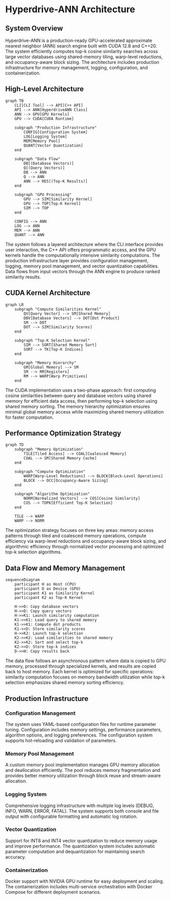 # Hyperdrive-ANN Architecture

## System Overview

Hyperdrive-ANN is a production-ready GPU-accelerated approximate nearest neighbor (ANN) search engine built with CUDA 12.8 and C++20. The system efficiently computes top-k cosine similarity searches across large vector databases using shared-memory tiling, warp-level reductions, and occupancy-aware block sizing. The architecture includes production infrastructure for memory management, logging, configuration, and containerization.

## High-Level Architecture

```mermaid
graph TB
    CLI[CLI Tool] --> API[C++ API]
    API --> ANN[HyperdriveANN Class]
    ANN --> GPU[GPU Kernels]
    GPU --> CUDA[CUDA Runtime]
    
    subgraph "Production Infrastructure"
        CONFIG[Configuration System]
        LOG[Logging System]
        MEM[Memory Pool]
        QUANT[Vector Quantization]
    end
    
    subgraph "Data Flow"
        DB[(Database Vectors)]
        Q[(Query Vectors)]
        DB --> ANN
        Q --> ANN
        ANN --> RES[(Top-K Results)]
    end
    
    subgraph "GPU Processing"
        GPU --> SIM[Similarity Kernel]
        GPU --> TOP[Top-K Kernel]
        SIM --> TOP
    end
    
    CONFIG --> ANN
    LOG --> ANN
    MEM --> ANN
    QUANT --> ANN
```

The system follows a layered architecture where the CLI interface provides user interaction, the C++ API offers programmatic access, and the GPU kernels handle the computationally intensive similarity computations. The production infrastructure layer provides configuration management, logging, memory pool management, and vector quantization capabilities. Data flows from input vectors through the ANN engine to produce ranked similarity results.

## CUDA Kernel Architecture

```mermaid
graph LR
    subgraph "Compute Similarities Kernel"
        QV[Query Vector] --> SM[Shared Memory]
        DBV[Database Vectors] --> DOT[Dot Product]
        SM --> DOT
        DOT --> SIM[Similarity Scores]
    end
    
    subgraph "Top-K Selection Kernel"
        SIM --> SORT[Shared Memory Sort]
        SORT --> TK[Top-K Indices]
    end
    
    subgraph "Memory Hierarchy"
        GM[Global Memory] --> SM
        SM --> RM[Registers]
        RM --> WARP[Warp Primitives]
    end
```

The CUDA implementation uses a two-phase approach: first computing cosine similarities between query and database vectors using shared memory for efficient data access, then performing top-k selection using shared memory sorting. The memory hierarchy optimization ensures minimal global memory access while maximizing shared memory utilization for faster computation.

## Performance Optimization Strategy

```mermaid
graph TD
    subgraph "Memory Optimization"
        TILE[Tiled Access] --> COAL[Coalesced Memory]
        COAL --> SM[Shared Memory Cache]
    end
    
    subgraph "Compute Optimization"
        WARP[Warp-Level Reductions] --> BLOCK[Block-Level Operations]
        BLOCK --> OCC[Occupancy-Aware Sizing]
    end
    
    subgraph "Algorithm Optimization"
        NORM[Normalized Vectors] --> COS[Cosine Similarity]
        COS --> TOPK[Efficient Top-K Selection]
    end
    
    TILE --> WARP
    WARP --> NORM
```

The optimization strategy focuses on three key areas: memory access patterns through tiled and coalesced memory operations, compute efficiency via warp-level reductions and occupancy-aware block sizing, and algorithmic efficiency through normalized vector processing and optimized top-k selection algorithms.

## Data Flow and Memory Management

```mermaid
sequenceDiagram
    participant H as Host (CPU)
    participant D as Device (GPU)
    participant K1 as Similarity Kernel
    participant K2 as Top-K Kernel
    
    H->>D: Copy database vectors
    H->>D: Copy query vectors
    H->>K1: Launch similarity computation
    K1->>K1: Load query to shared memory
    K1->>K1: Compute dot products
    K1->>D: Store similarity scores
    H->>K2: Launch top-k selection
    K2->>K2: Load similarities to shared memory
    K2->>K2: Sort and select top-k
    K2->>D: Store top-k indices
    D->>H: Copy results back
```

The data flow follows an asynchronous pattern where data is copied to GPU memory, processed through specialized kernels, and results are copied back to host memory. Each kernel is optimized for specific operations: similarity computation focuses on memory bandwidth utilization while top-k selection emphasizes shared memory sorting efficiency.

## Production Infrastructure

### Configuration Management
The system uses YAML-based configuration files for runtime parameter tuning. Configuration includes memory settings, performance parameters, algorithm options, and logging preferences. The configuration system supports hot-reloading and validation of parameters.

### Memory Pool Management
A custom memory pool implementation manages GPU memory allocation and deallocation efficiently. The pool reduces memory fragmentation and provides better memory utilization through block reuse and stream-aware allocation.

### Logging System
Comprehensive logging infrastructure with multiple log levels (DEBUG, INFO, WARN, ERROR, FATAL). The system supports both console and file output with configurable formatting and automatic log rotation.

### Vector Quantization
Support for INT8 and INT4 vector quantization to reduce memory usage and improve performance. The quantization system includes automatic parameter computation and dequantization for maintaining search accuracy.

### Containerization
Docker support with NVIDIA GPU runtime for easy deployment and scaling. The containerization includes multi-service orchestration with Docker Compose for different deployment scenarios.
